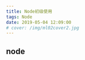 ```yaml
---
title: Node初级使用
tags: Node
date: 2019-05-04 12:09:00
# cover: /img/ml02cover2.jpg
---
```

## node
<!-- more -->